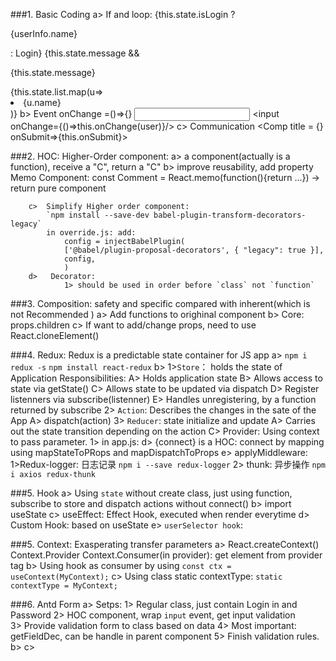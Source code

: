 ###1.  Basic Coding
    a>  If and loop: 
            {this.state.isLogin ? <p>{userInfo.name}</p> : Login}
            {this.state.message && <p>{this.state.message} </p>
            {this.state.list.map(u=><li>{u.name}</li>)}
    b>  Event
            onChange =()=>{}
            <input onChange={this.onChange}/>
            <input onChange={()=>this.onChange(user)}/>
    c>  Communication
            <Comp title = {} onSubmit=>{this.onSubmit}>
            
            
###2.  HOC: Higher-Order component: 
        a>  a component(actually is a function), receive a "C", return a "C"
        b>  improve reusability, add property
            Memo Component:
                const Comment = React.memo(function(){return ...}) -> return pure component             

        c>  Simplify Higher order component:
            `npm install --save-dev babel-plugin-transform-decorators-legacy`
            in override.js: add:
                config = injectBabelPlugin(
                ['@babel/plugin-proposal-decorators', { "legacy": true }],
                config,
                )
        d>   Decorator:
                1> should be used in order before `class` not `function`

###3.  Composition: safety and specific compared with inherent(which is not Recommended )
        a>  Add functions to orighinal component
        b>  Core: props.children 
        c>  If want to add/change props, need to use React.cloneElement()
        
        
        
###4.  Redux:  Redux is a predictable state container for JS app
        a>  `npm i redux -s`
            `npm install react-redux`
        b>  1>`Store`： holds the state of Application
                Responsibilities:
                    A> Holds application state
                    B> Allows access to state via getState()
                    C> Allows state to be updated via dispatch
                    D> Register listenners via subscribe(listenner)
                    E> Handles unregistering, by a function returned  by subscribe
            2> `Action`: Describes the changes in the sate of the App
                    A> dispatch(action)
            3> `Reducer`: state initialize and update
                    A> Carries out the state transition depending on the action
        C> Provider: Using context to pass parameter.
            1>  in app.js: <Provider store={store}>
        d> {connect} is a HOC:
                connect by mapping using mapStateToPRops and mapDispatchToProps
        e>  applyMiddleware:
                1>Redux-logger: 日志记录
                    `npm i --save redux-logger`
                2> thunk: 异步操作
                    `npm i axios redux-thunk`
         

###5. Hook
        a> Using `state` without create class, just using function,
            subscribe to store and dispatch actions without connect()
        b> import useState
        c> useEffect: Effect Hook, executed when render everytime
        d> Custom Hook: based on useState
        e> `userSelector hook`: 

###5. Context:
      Exasperating transfer parameters
        a> React.createContext()
         Context.Provider
                Context.Consumer(in provider): get element from provider tag
        b> Using hook as consumer by using
                `const ctx = useContext(MyContext);`
        c> Using class static contextType:
                `static contextType = MyContext;`
      
###6. Antd Form
        a> Setps:
            1> Regular class, just contain Login in and Password
            2> HOC component, wrap `input`  event, get input validation   
            3> Provide validation form to class based on data
            4> Most important: getFieldDec, can be handle in parent component
            5> Finish validation rules.
        b>
        c>

